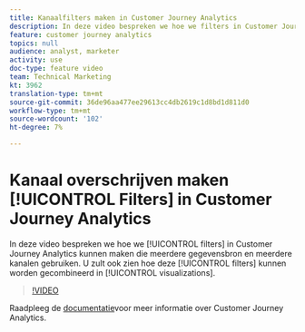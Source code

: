 ```yaml
---
title: Kanaalfilters maken in Customer Journey Analytics
description: In deze video bespreken we hoe we filters in Customer Journey Analytics kunnen maken die meer dan één gegevensbron en meer dan één kanaal gebruiken. U zult ook zien hoe deze filters in visualisaties kunnen worden gecombineerd.
feature: customer journey analytics
topics: null
audience: analyst, marketer
activity: use
doc-type: feature video
team: Technical Marketing
kt: 3962
translation-type: tm+mt
source-git-commit: 36de96aa477ee29613cc4db2619c1d8bd1d811d0
workflow-type: tm+mt
source-wordcount: '102'
ht-degree: 7%

---
```



# Kanaal overschrijven maken [!UICONTROL Filters] in Customer Journey Analytics

In deze video bespreken we hoe we [!UICONTROL filters] in Customer Journey Analytics kunnen maken die meerdere gegevensbron en meerdere kanalen gebruiken. U zult ook zien hoe deze [!UICONTROL filters] kunnen worden gecombineerd in [!UICONTROL visualizations].

>[!VIDEO](https://video.tv.adobe.com/v/31983/?quality=12)

Raadpleeg de [documentatie](https://docs.adobe.com/content/help/en/analytics-platform/using/cja-landing.html)voor meer informatie over Customer Journey Analytics.
